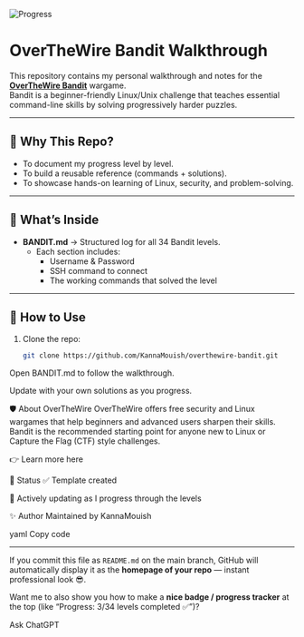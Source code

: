 ![Progress](https://img.shields.io/badge/Bandit%20Progress-10%2F34-brightgreen)

# OverTheWire Bandit Walkthrough

This repository contains my personal walkthrough and notes for the **[OverTheWire Bandit](https://overthewire.org/wargames/bandit/)** wargame.  
Bandit is a beginner-friendly Linux/Unix challenge that teaches essential command-line skills by solving progressively harder puzzles.

---

## 📌 Why This Repo?
- To document my progress level by level.  
- To build a reusable reference (commands + solutions).  
- To showcase hands-on learning of Linux, security, and problem-solving.  

---

## 📂 What’s Inside
- **BANDIT.md** → Structured log for all 34 Bandit levels.  
  - Each section includes:
    - Username & Password  
    - SSH command to connect  
    - The working commands that solved the level  

---

## 🚀 How to Use
1. Clone the repo:
   ```bash
   git clone https://github.com/KannaMouish/overthewire-bandit.git
Open BANDIT.md to follow the walkthrough.

Update with your own solutions as you progress.

🛡️ About OverTheWire
OverTheWire offers free security and Linux wargames that help beginners and advanced users sharpen their skills.
Bandit is the recommended starting point for anyone new to Linux or Capture the Flag (CTF) style challenges.

👉 Learn more here

📖 Status
✅ Template created

🔄 Actively updating as I progress through the levels

✨ Author
Maintained by KannaMouish

yaml
Copy code

---

If you commit this file as `README.md` on the main branch, GitHub will automatically display it as the **homepage of your repo** — instant professional look 😎.  

Want me to also show you how to make a **nice badge / progress tracker** at the top (like “Progress: 3/34 levels completed ✅”)?







Ask ChatGPT
